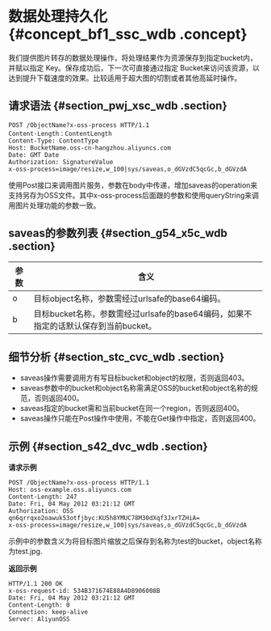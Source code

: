 # 数据处理持久化 {#concept_bf1_ssc_wdb .concept}

我们提供图片转存的数据处理操作，将处理结果作为资源保存到指定bucket内，并赋以指定 Key。保存成功后，下一次可直接通过指定 Bucket来访问该资源，以达到提升下载速度的效果。比较适用于超大图的切割或者其他高延时操作。

## 请求语法 {#section_pwj_xsc_wdb .section}

```
POST /ObjectName?x-oss-process HTTP/1.1
Content-Length：ContentLength
Content-Type: ContentType
Host: BucketName.oss-cn-hangzhou.aliyuncs.com
Date: GMT Date
Authorization: SignatureValue
x-oss-process=image/resize,w_100|sys/saveas,o_dGVzdC5qcGc,b_dGVzdA
```

使用Post接口来调用图片服务，参数在body中传递，增加saveas的operation来支持另存为OSS文件。其中x-oss-process后面跟的参数和使用queryString来调用图片处理功能的参数一致。

## saveas的参数列表 {#section_g54_x5c_wdb .section}

|参数|含义|
|--|--|
|o|目标object名称，参数需经过urlsafe的base64编码。|
|b|目标bucket名称，参数需经过urlsafe的base64编码，如果不指定的话默认保存到当前bucket。|

## 细节分析 {#section_stc_cvc_wdb .section}

-   saveas操作需要调用方有写目标bucket和object的权限，否则返回403。
-   saveas参数中的bucket和object名称需满足OSS的bucket和object名称的规范，否则返回400。
-   saveas指定的bucket需和当前bucket在同一个region，否则返回400。
-   saveas操作只能在Post操作中使用，不能在Get操作中指定，否则返回400。

## 示例 {#section_s42_dvc_wdb .section}

**请求示例**

```
POST /ObjectName?x-oss-process HTTP/1.1
Host: oss-example.oss.aliyuncs.com
Content-Length: 247
Date: Fri, 04 May 2012 03:21:12 GMT
Authorization: OSS qn6qrrqxo2oawuk53otfjbyc:KU5h8YMUC78M30dXqf3JxrTZHiA=
x-oss-process=image/resize,w_100|sys/saveas,o_dGVzdC5qcGc,b_dGVzdA
```

示例中的参数含义为将目标图片缩放之后保存到名称为test的bucket，object名称为test.jpg.

**返回示例**

```
HTTP/1.1 200 OK
x-oss-request-id: 534B371674E88A4D8906008B
Date: Fri, 04 May 2012 03:21:12 GMT
Content-Length: 0
Connection: keep-alive
Server: AliyunOSS
```

